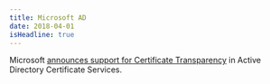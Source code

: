 ```yaml
---
title: Microsoft AD
date: 2018-04-01
isHeadline: true
---
```


Microsoft [announces support for Certificate Transparency](https://support.microsoft.com/en-us/help/4093260/introduction-of-ad-cs-certificate-transparency) in Active Directory Certificate Services.
